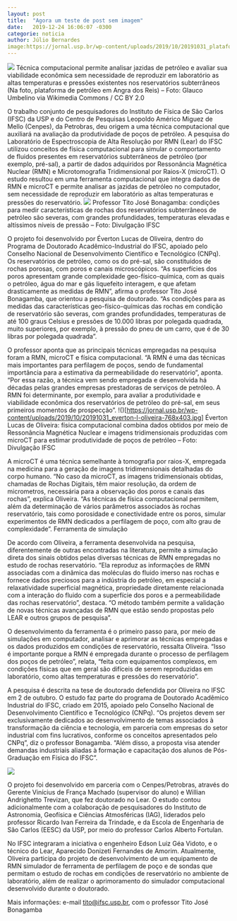 ```yaml
---
layout: post
title:  "Agora um teste de post sem imagem"
date:   2019-12-24 16:06:07 -0300
categorie: noticia
author: Júlio Bernardes
image:https://jornal.usp.br/wp-content/uploads/2019/10/20191031_plataforma-petroleo_Angra-dos-Reis.jpg
---
```


![](https://jornal.usp.br/wp-content/uploads/2019/10/20191031_plataforma-petroleo_Angra-dos-Reis.jpg)
Técnica computacional permite analisar jazidas de petróleo e avaliar sua viabilidade econômica sem necessidade de reproduzir em laboratório as altas temperaturas e pressões existentes nos reservatórios subterrâneos (Na foto, plataforma de petróleo em Angra dos Reis) – Foto: Glauco Umbelino via Wikimedia Commons / CC BY 2.0

O trabalho conjunto de pesquisadores do Instituto de Física de São Carlos (IFSC) da USP e do Centro de Pesquisas Leopoldo Américo Miguez de Mello (Cenpes), da Petrobras, deu origem a uma técnica computacional que auxiliará na avaliação da produtividade de poços de petróleo. A pesquisa do Laboratório de Espectroscopia de Alta Resolução por RMN (Lear) do IFSC utilizou conceitos de física computacional para simular o comportamento de fluidos presentes em reservatórios subterrâneos de petróleo (por exemplo, pré-sal), a partir de dados adquiridos por Ressonância Magnética Nuclear (RMN) e Microtomografia Tridimensional por Raios-X (microCT). O estudo resultou em uma ferramenta computacional que integra dados de RMN e microCT e permite analisar as jazidas de petróleo no computador, sem necessidade de reproduzir em laboratório as altas temperaturas e pressões do reservatório.
![](https://jornal.usp.br/wp-content/uploads/2019/10/20191031_tito-jose-bonagamba-768x403.jpg)
Professor Tito José Bonagamba: condições para medir características de rochas dos reservatórios subterrâneos de petróleo são severas, com grandes profundidades, temperaturas elevadas e altíssimos níveis de pressão – Foto: Divulgação IFSC

O projeto foi desenvolvido por Éverton Lucas de Oliveira, dentro do Programa de Doutorado Acadêmico-Industrial do IFSC, apoiado pelo Conselho Nacional de Desenvolvimento Científico e Tecnológico (CNPq). Os reservatórios de petróleo, como os do pré-sal, são constituídos de rochas porosas, com poros e canais microscópicos. “As superfícies dos poros apresentam grande complexidade geo-físico-química, com as quais o petróleo, água do mar e gás liquefeito interagem, e que afetam drasticamente as medidas de RMN”, afirma o professor Tito José Bonagamba, que orientou a pesquisa de doutorado. “As condições para as medidas das características geo-físico-químicas das rochas em condição de reservatório são severas, com grandes profundidades, temperaturas de até 100 graus Celsius e pressões de 10.000 libras por polegada quadrada, muito superiores, por exemplo, à pressão do pneu de um carro, que é de 30 libras por polegada quadrada”.

O professor aponta que as principais técnicas empregadas na pesquisa foram a RMN, microCT e física computacional. “A RMN é uma das técnicas mais importantes para perfilagem de poços, sendo de fundamental importância para a estimativa da permeabilidade do reservatório”, aponta. “Por essa razão, a técnica vem sendo empregada e desenvolvida há décadas pelas grandes empresas prestadoras de serviços de petróleo. A RMN foi determinante, por exemplo, para avaliar a produtividade e viabilidade econômica dos reservatórios de petróleo do pré-sal, em seus primeiros momentos de prospecção”.
!()[https://jornal.usp.br/wp-content/uploads/2019/10/20191031_everton-l-oliveira-768x403.jpg]
Éverton Lucas de Oliveira:  física computacional combina dados obtidos por meio de Ressonância Magnética Nuclear e imagens tridimensionais produzidas com microCT  para estimar produtividade de poços de petróleo – Foto: Divulgação IFSC

A microCT é uma técnica semelhante à tomografia por raios-X, empregada na medicina para a geração de imagens tridimensionais detalhadas do corpo humano. “No caso da microCT, as imagens tridimensionais obtidas, chamadas de Rochas Digitais, têm maior resolução, da ordem de micrometros, necessária para a observação dos poros e canais das rochas”, explica Oliveira. “As técnicas de física computacional permitem, além da determinação de vários parâmetros associados às rochas reservatório, tais como porosidade e conectividade entre os poros, simular experimentos de RMN dedicados a perfilagem de poço, com alto grau de complexidade”.
Ferramenta de simulação

De acordo com Oliveira, a ferramenta desenvolvida na pesquisa, diferentemente de outras encontradas na literatura, permite a simulação direta dos sinais obtidos pelas diversas técnicas de RMN empregadas no estudo de rochas reservatório. “Ela reproduz as informações de RMN associadas com a dinâmica das moléculas do fluido imerso nas rochas e fornece dados preciosos para a indústria do petróleo, em especial a relaxatividade superficial magnética, propriedade diretamente relacionada com a interação do fluido com a superfície dos poros e a permeabilidade das rochas reservatório”, destaca. “O método também permite a validação de novas técnicas avançadas de RMN que estão sendo propostas pelo LEAR e outros grupos de pesquisa”.

O desenvolvimento da ferramenta é o primeiro passo para, por meio de simulações em computador, analisar e aprimorar as técnicas empregadas e os dados produzidos em condições de reservatório, ressalta Oliveira. “Isso é importante porque a RMN é empregada durante o processo de perfilagem dos poços de petróleo”, relata, “feita com equipamentos complexos, em condições físicas que em geral são difíceis de serem reproduzidas em laboratório, como altas temperaturas e pressões do reservatório”.

A pesquisa é descrita na tese de doutorado defendida por Oliveira no IFSC em 2 de outubro. O estudo faz parte do programa de Doutorado Acadêmico Industrial do IFSC, criado em 2015, apoiado pelo Conselho Nacional de Desenvolvimento Científico e Tecnológico (CNPq). “Os projetos devem ser exclusivamente dedicados ao desenvolvimento de temas associados à transformação da ciência e tecnologia, em parceria com empresas do setor industrial com fins lucrativos, conforme os conceitos apresentados pelo CNPq”, diz o professor Bonagamba. “Além disso, a proposta visa atender demandas industriais aliadas à formação e capacitação dos alunos de Pós-Graduação em Física do IFSC”.

![](https://jornal.usp.br/wp-content/uploads/2019/10/info_computacao_petroleo.jpg)

O projeto foi desenvolvido em parceria com o Cenpes/Petrobras, através do Gerente Vinícius de França Machado (supervisor do aluno) e Willian Andrighetto Trevizan, que fez doutorado no Lear. O estudo contou adicionalmente com a colaboração de pesquisadores do Instituto de Astronomia, Geofísica e Ciências Atmosféricas (IAG), liderados pelo professor Ricardo Ivan Ferreira da Trindade, e da Escola de Engenharia de São Carlos (EESC) da USP, por meio do professor Carlos Alberto Fortulan.

No IFSC integraram a iniciativa o engenheiro Edson Luiz Géa Vidoto, e o técnico do Lear, Aparecido Donizeti Fernandes de Amorim. Atualmente, Oliveira participa do projeto de desenvolvimento de um equipamento de RMN simulador de ferramenta de perfilagem de poço e de sondas que permitam o estudo de rochas em condições de reservatório no ambiente de laboratório, além de realizar o aprimoramento do simulador computacional desenvolvido durante o doutorado.

Mais informações: e-mail tito@ifsc.usp.br, com o professor Tito José Bonagamba
